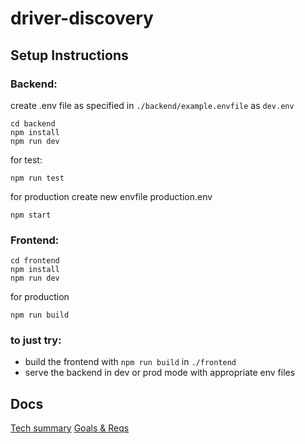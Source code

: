 # driver-discovery

## Setup Instructions


### Backend:
create .env file as specified in   `./backend/example.envfile` as `dev.env`

```
cd backend
npm install
npm run dev
```

for test:
```
npm run test
```

for production
create new envfile production.env
```
npm start
```

### Frontend:

```
cd frontend
npm install
npm run dev
```
for production
```
npm run build
```

### to just try:
- build the frontend with ``npm run build`` in      `./frontend`
- serve the backend in dev or prod mode with appropriate env files

## Docs

[Tech summary](./docs/tech-summary.md)
[Goals & Reqs](./docs/goals.md)